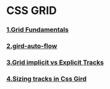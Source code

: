 # CSS GRID

### [1.Grid Fundamentals](/grid-fundamentals)

### [2.gird-auto-flow](/git-auto-flow)

### [3.Grid implicit vs Explicit Tracks](/implicit-and-explicit)

### [4.Sizing tracks in Css Gird](/sizing-tracks)

